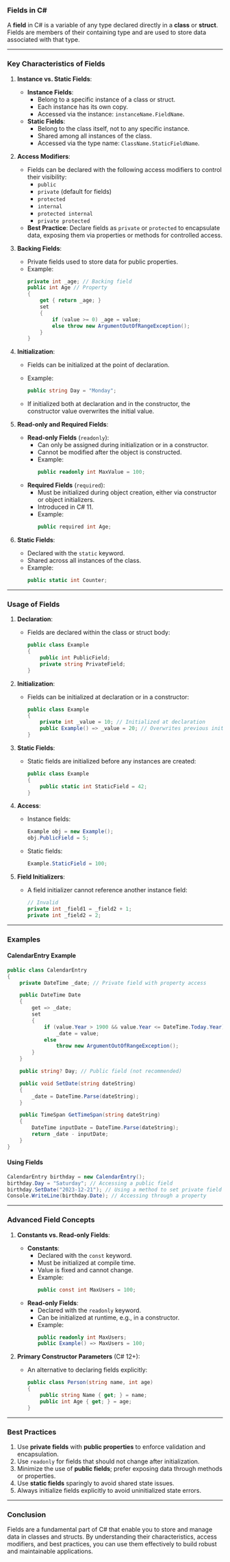 ### **Fields in C#**

A **field** in C# is a variable of any type declared directly in a **class** or **struct**. Fields are members of their containing type and are used to store data associated with that type.

---

### **Key Characteristics of Fields**

1. **Instance vs. Static Fields**:
   - **Instance Fields**:
     - Belong to a specific instance of a class or struct.
     - Each instance has its own copy.
     - Accessed via the instance: `instanceName.FieldName`.
   - **Static Fields**:
     - Belong to the class itself, not to any specific instance.
     - Shared among all instances of the class.
     - Accessed via the type name: `ClassName.StaticFieldName`.

2. **Access Modifiers**:
   - Fields can be declared with the following access modifiers to control their visibility:
     - `public`
     - `private` (default for fields)
     - `protected`
     - `internal`
     - `protected internal`
     - `private protected`
   - **Best Practice**: Declare fields as `private` or `protected` to encapsulate data, exposing them via properties or methods for controlled access.

3. **Backing Fields**:
   - Private fields used to store data for public properties.
   - Example:
     ```csharp
     private int _age; // Backing field
     public int Age // Property
     {
         get { return _age; }
         set
         {
             if (value >= 0) _age = value;
             else throw new ArgumentOutOfRangeException();
         }
     }
     ```

4. **Initialization**:
   - Fields can be initialized at the point of declaration.
   - Example:
     ```csharp
     public string Day = "Monday";
     ```

   - If initialized both at declaration and in the constructor, the constructor value overwrites the initial value.

5. **Read-only and Required Fields**:
   - **Read-only Fields** (`readonly`):
     - Can only be assigned during initialization or in a constructor.
     - Cannot be modified after the object is constructed.
     - Example:
       ```csharp
       public readonly int MaxValue = 100;
       ```
   - **Required Fields** (`required`):
     - Must be initialized during object creation, either via constructor or object initializers.
     - Introduced in C# 11.
     - Example:
       ```csharp
       public required int Age;
       ```

6. **Static Fields**:
   - Declared with the `static` keyword.
   - Shared across all instances of the class.
   - Example:
     ```csharp
     public static int Counter;
     ```

---

### **Usage of Fields**

1. **Declaration**:
   - Fields are declared within the class or struct body:
     ```csharp
     public class Example
     {
         public int PublicField;
         private string PrivateField;
     }
     ```

2. **Initialization**:
   - Fields can be initialized at declaration or in a constructor:
     ```csharp
     public class Example
     {
         private int _value = 10; // Initialized at declaration
         public Example() => _value = 20; // Overwrites previous initialization
     }
     ```

3. **Static Fields**:
   - Static fields are initialized before any instances are created:
     ```csharp
     public class Example
     {
         public static int StaticField = 42;
     }
     ```

4. **Access**:
   - Instance fields:
     ```csharp
     Example obj = new Example();
     obj.PublicField = 5;
     ```
   - Static fields:
     ```csharp
     Example.StaticField = 100;
     ```

5. **Field Initializers**:
   - A field initializer cannot reference another instance field:
     ```csharp
     // Invalid
     private int _field1 = _field2 + 1;
     private int _field2 = 2;
     ```

---

### **Examples**

#### **CalendarEntry Example**
```csharp
public class CalendarEntry
{
    private DateTime _date; // Private field with property access

    public DateTime Date
    {
        get => _date;
        set
        {
            if (value.Year > 1900 && value.Year <= DateTime.Today.Year)
                _date = value;
            else
                throw new ArgumentOutOfRangeException();
        }
    }

    public string? Day; // Public field (not recommended)

    public void SetDate(string dateString)
    {
        _date = DateTime.Parse(dateString);
    }

    public TimeSpan GetTimeSpan(string dateString)
    {
        DateTime inputDate = DateTime.Parse(dateString);
        return _date - inputDate;
    }
}
```

#### **Using Fields**
```csharp
CalendarEntry birthday = new CalendarEntry();
birthday.Day = "Saturday"; // Accessing a public field
birthday.SetDate("2023-12-21"); // Using a method to set private field
Console.WriteLine(birthday.Date); // Accessing through a property
```

---

### **Advanced Field Concepts**

1. **Constants vs. Read-only Fields**:
   - **Constants**:
     - Declared with the `const` keyword.
     - Must be initialized at compile time.
     - Value is fixed and cannot change.
     - Example:
       ```csharp
       public const int MaxUsers = 100;
       ```
   - **Read-only Fields**:
     - Declared with the `readonly` keyword.
     - Can be initialized at runtime, e.g., in a constructor.
     - Example:
       ```csharp
       public readonly int MaxUsers;
       public Example() => MaxUsers = 100;
       ```

2. **Primary Constructor Parameters** (C# 12+):
   - An alternative to declaring fields explicitly:
     ```csharp
     public class Person(string name, int age)
     {
         public string Name { get; } = name;
         public int Age { get; } = age;
     }
     ```

---

### **Best Practices**

1. Use **private fields** with **public properties** to enforce validation and encapsulation.
2. Use `readonly` for fields that should not change after initialization.
3. Minimize the use of **public fields**; prefer exposing data through methods or properties.
4. Use **static fields** sparingly to avoid shared state issues.
5. Always initialize fields explicitly to avoid uninitialized state errors.

---

### **Conclusion**

Fields are a fundamental part of C# that enable you to store and manage data in classes and structs. By understanding their characteristics, access modifiers, and best practices, you can use them effectively to build robust and maintainable applications.
